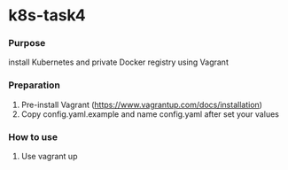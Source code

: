 # k8s-task4


### Purpose

install Kubernetes and private Docker registry using Vagrant

### Preparation

1. Pre-install Vagrant (https://www.vagrantup.com/docs/installation)
4. Copy config.yaml.example and name config.yaml after set your values

### How to use

1. Use vagrant up
